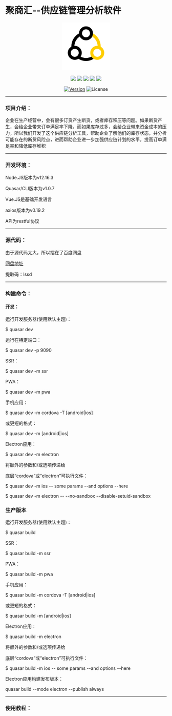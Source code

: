 # 聚商汇--供应链管理分析软件

<p><div align=center><img width="150" height="150" src="https://github.com/Singosgu/picfile/blob/master/scm/scm.png?raw=true"/></div></p>

<p><div align=center><a target="_blank" rel="noopener noreferrer" href="https://camo.githubusercontent.com/7b59705aecd12fa3fd37ed9f930e853c85f0315a/68747470733a2f2f696d672e736869656c64732e696f2f6e706d2f762f7175617361722e7376673f6c6162656c3d717561736172"><img src="https://camo.githubusercontent.com/7b59705aecd12fa3fd37ed9f930e853c85f0315a/68747470733a2f2f696d672e736869656c64732e696f2f6e706d2f762f7175617361722e7376673f6c6162656c3d717561736172" data-canonical-src="https://img.shields.io/npm/v/quasar.svg?label=quasar" style="max-width:100%;"></a> <a target="_blank" rel="noopener noreferrer" href="https://camo.githubusercontent.com/8bf5e58985266bd22a471ea27d88fbaa4cd0578a/68747470733a2f2f696d672e736869656c64732e696f2f6e706d2f762f2534307175617361722f6170702e7376673f6c6162656c3d407175617361722f617070"><img src="https://camo.githubusercontent.com/8bf5e58985266bd22a471ea27d88fbaa4cd0578a/68747470733a2f2f696d672e736869656c64732e696f2f6e706d2f762f2534307175617361722f6170702e7376673f6c6162656c3d407175617361722f617070" data-canonical-src="https://img.shields.io/npm/v/%40quasar/app.svg?label=@quasar/app" style="max-width:100%;"></a> <a target="_blank" rel="noopener noreferrer" href="https://camo.githubusercontent.com/c3d9f8323a3d0ea0dd48c075010066b15647c1a6/68747470733a2f2f696d672e736869656c64732e696f2f6e706d2f762f2534307175617361722f636c692e7376673f6c6162656c3d407175617361722f636c69"><img src="https://camo.githubusercontent.com/c3d9f8323a3d0ea0dd48c075010066b15647c1a6/68747470733a2f2f696d672e736869656c64732e696f2f6e706d2f762f2534307175617361722f636c692e7376673f6c6162656c3d407175617361722f636c69" data-canonical-src="https://img.shields.io/npm/v/%40quasar/cli.svg?label=@quasar/cli" style="max-width:100%;"></a> <a target="_blank" rel="noopener noreferrer" href="https://camo.githubusercontent.com/adae9c148ae3b7e5ee603a131a0a63d5153c6664/68747470733a2f2f696d672e736869656c64732e696f2f6e706d2f762f2534307175617361722f6578747261732e7376673f6c6162656c3d407175617361722f657874726173"><img src="https://camo.githubusercontent.com/adae9c148ae3b7e5ee603a131a0a63d5153c6664/68747470733a2f2f696d672e736869656c64732e696f2f6e706d2f762f2534307175617361722f6578747261732e7376673f6c6162656c3d407175617361722f657874726173" data-canonical-src="https://img.shields.io/npm/v/%40quasar/extras.svg?label=@quasar/extras" style="max-width:100%;"></a> <a target="_blank" rel="noopener noreferrer" href="https://camo.githubusercontent.com/55a20a7e2e40decfc34120daccbff6e17726ad93/68747470733a2f2f696d672e736869656c64732e696f2f6e706d2f762f2534307175617361722f69636f6e67656e69652e7376673f6c6162656c3d407175617361722f69636f6e67656e6965"><img src="https://camo.githubusercontent.com/55a20a7e2e40decfc34120daccbff6e17726ad93/68747470733a2f2f696d672e736869656c64732e696f2f6e706d2f762f2534307175617361722f69636f6e67656e69652e7376673f6c6162656c3d407175617361722f69636f6e67656e6965" data-canonical-src="https://img.shields.io/npm/v/%40quasar/icongenie.svg?label=@quasar/icongenie" style="max-width:100%;"></a></div></p>

<p><div align=center><a href="https://www.npmjs.com/package/vue" rel="nofollow"><img src="https://camo.githubusercontent.com/9680910106d8b2169bb62b6ddb2e8d7b1136d3ff/68747470733a2f2f696d672e736869656c64732e696f2f6e706d2f762f7675652e7376673f73616e6974697a653d74727565" alt="Version" data-canonical-src="https://img.shields.io/npm/v/vue.svg?sanitize=true" style="max-width:100%;"></a>
<img src="https://camo.githubusercontent.com/608dd8517bbaed6004fe246dbbf96f1cfdfd0a32/68747470733a2f2f696d672e736869656c64732e696f2f6e706d2f6c2f7675652e7376673f73616e6974697a653d74727565" alt="License" data-canonical-src="https://img.shields.io/npm/l/vue.svg?sanitize=true" style="max-width:100%;"></div></p>
<hr>
<p><h3>项目介绍：</h3></p>
<p>企业在生产经营中，会有很多订货产生断货，或者库存积压等问题。如果断货产生，会给企业带来订单满足率下降，而如果库存过多，会给企业带来资金成本的压力，所以我们开发了这个供应链分析工具，帮助企业了解他们的库存状态，并分析可能存在的断货风险点，进而帮助企业进一步加强供应链计划的水平，提高订单满足率和降低库存堆积</p>
<hr>
<p><h3>开发环境：</h3></p>
<p>Node.JS版本为v12.16.3</p>
<p>Quasar/CLI版本为v1.0.7</p>
<p>Vue.JS是基础开发语言</p>
<p>axios版本为v0.19.2</p>
<p>API为restful协议</p>
<hr>
<p><h3>源代码：</h3></p>
<p>由于源代码太大，所以摆在了百度网盘</p>
<p><a target="_blank" rel="noopener noreferrer" href="https://pan.baidu.com/s/19bOyHbNuOnNyvFD_A5x4Xg">网盘地址</a></p>
<p>提取码：lssd</p>
<hr>
<p><h3>构建命令：</h3></p>
<p><h4>开发：</h4></p>
<p>运行开发服务器(使用默认主题)：</p>
<p>$ quasar dev</p>
<p>运行在特定端口：</p>
<p>$ quasar dev -p 9090</p>
<p>SSR：</p>
<p>$ quasar dev -m ssr</p>
<p>PWA：</p>
<p>$ quasar dev -m pwa</p>
<p>手机应用：</p>
<p>$ quasar dev -m cordova -T [android|ios]</p>
<p>或更短的格式：</p>
<p>$ quasar dev -m [android|ios]</p>
<p>Electron应用：</p>
<p>$ quasar dev -m electron</p>
<p>将额外的参数和/或选项传递给</p>
<p>底层“cordova”或“electron”可执行文件：</p>
<p>$ quasar dev -m ios -- some params --and options --here</p>
<p>$ quasar dev -m electron -- --no-sandbox --disable-setuid-sandbox</p>
<p> </p>
<p><h3>生产版本</h3></p>
<p>运行开发服务器(使用默认主题)：</p>
<p>$ quasar build</p>
<p>SSR：</p>
<p>$ quasar build -m ssr</p>
<p>PWA：</p>
<p>$ quasar build -m pwa</p>
<p>手机应用：</p>
<p>$ quasar build -m cordova -T [android|ios]</p>
<p>或更短的格式：</p>
<p>$ quasar build -m [android|ios]</p>
<p>Electron应用：</p>
<p>$ quasar build -m electron</p>
<p>将额外的参数和/或选项传递给</p>
<p>底层“cordova”或“electron”可执行文件：</p>
<p>$ quasar build -m ios -- some params --and options --here</p>
<p> </p>
<p>Electron应用构建发布版本：</p>
<p>quasar build --mode electron --publish always</p>
<hr>
<p><h3>使用教程：</h3></p>
